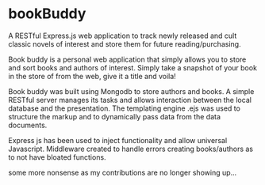 # bookBuddy
A RESTful Express.js web application to track newly released and cult classic novels of interest and store them for future reading/purchasing.

Book buddy is a personal web application that simply allows you to store and sort books and authors of interest. Simply take a snapshot of your book in the store of from the web, give it a title and voila! 

Book buddy was built using Mongodb to store authors and books. A simple RESTful server manages its tasks and allows interaction between the local database and the presentation. The templating engine .ejs was used to structure the markup and to dynamically pass data from the data documents. 

Express js has been used to inject functionality and allow universal Javascript. 
Middleware created to handle errors creating books/authors as to not have bloated functions.

some more nonsense as my contributions are no longer showing up...
